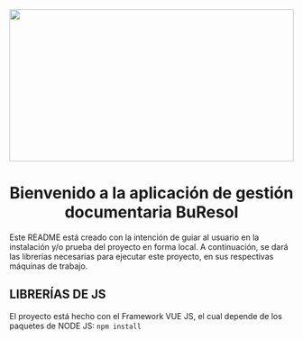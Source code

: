 <img src="https://i.morioh.com/2022/07/27/d0db7266.webp" width="100%" height="270" frameBorder="0" class="giphy-embed" allowFullScreen>


# <div align="center">Bienvenido a la aplicación de gestión documentaria BuResol</div>

Este README está creado con la intención de guiar al usuario en la instalación y/o prueba del proyecto en forma local.
A continuación, se dará las librerías necesarias para ejecutar este proyecto, en sus respectivas máquinas de trabajo.

## LIBRERÍAS DE JS
El proyecto está hecho con el Framework VUE JS, el cual depende de los paquetes de NODE JS:
`npm install`
